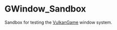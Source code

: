 # GWindow_Sandbox
Sandbox for testing the [VulkanGame](https://github.com/metalmario971/VulkanGame) window system.